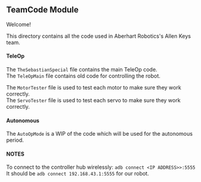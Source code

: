 ## TeamCode Module

Welcome!

This directory contains all the code used in Aberhart Robotics's Allen Keys team.

#### TeleOp

The `TheSebastianSpecial` file contains the main TeleOp code.  
The `TeleOpMain` file contains old code for controlling the robot.  
  
The `MotorTester` file is used to test each motor to make sure they work correctly.  
The `ServoTester` file is used to test each servo to make sure they work correctly.  

#### Autonomous

The `AutoOpMode` is a WIP of the code which will be used for the autonomous period.  

#### NOTES

To connect to the controller hub wirelessly: `adb connect <IP ADDRESS>>:5555`  
It should be `adb connect 192.168.43.1:5555` for our robot.